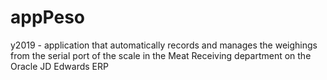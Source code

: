 # appPeso
y2019 - application that automatically records and manages the weighings from the serial port of the scale in the Meat Receiving department on the Oracle JD Edwards ERP
